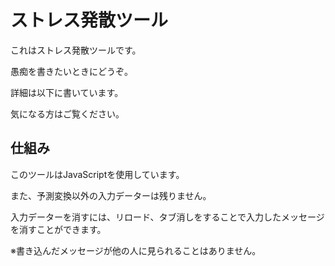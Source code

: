 # ストレス発散ツール

これはストレス発散ツールです。

愚痴を書きたいときにどうぞ。

詳細は以下に書いています。

気になる方はご覧ください。

## 仕組み

このツールはJavaScriptを使用しています。

また、予測変換以外の入力データーは残りません。

入力データーを消すには、リロード、タブ消しをすることで入力したメッセージを消すことができます。

※書き込んだメッセージが他の人に見られることはありません。
